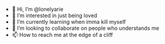 - 👋 Hi, I’m @lonelyarie
- 👀 I’m interested in just being loved 
- 🌱 I’m currently learning when imma kill myself
- 💞️ I’m looking to collaborate on people who understands me
- 📫 How to reach me at the edge of a cliff


<!---
lonelyarie/lonelyarie is a ✨ special ✨ repository because its `README.md` (this file) appears on your GitHub profile.
You can click the Preview link to take a look at your changes.
--->
